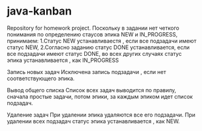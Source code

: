 # java-kanban
Repository for homework project.
Поскольку в задании нет четкого понимания по определению стаусов эпика NEW и IN_PROGRESS, принимаем:
1.Cтатус NEW устанавливаестя , если все подзадачи имеют статус NEW,
2.Cогласно заданию статус DONE устанавливается, если все подзадачи имеют статус DONE, во всех других случаях статус эпика устанавливается , как IN_PROGRESS

Запись новых задач
Исключена запись подзадачи , если нет соответствующего эпика. 

Вывод общего списка
Список всех задач выводится по правилу, сначала простые задачи, потом эпики, за каждым эпиком идет список подзадач. 

Удаление задач
При удалении эпика удаляются все его подзадачи.
При удалении всех подзадач статус эпика устанавливается , как NEW.